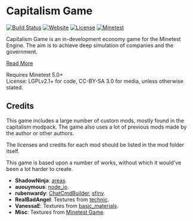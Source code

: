 # Capitalism Game

[![Build Status](https://travis-ci.org/rubenwardy/capitalism_game.svg?branch=master)](https://travis-ci.org/rubenwardy/capitalism_game)
[![Website](https://img.shields.io/badge/website-https-lightgrey.svg)](https://rubenwardy.com/capitalism_game)
[![License](https://img.shields.io/badge/license-LGPLv2.1%2B-blue.svg)](https://www.gnu.org/licenses/gpl-3.0.en.html)
[![Minetest](https://img.shields.io/badge/Minetest-v5.0%2B-darkgreen.svg)](https://github.com/minetest/minetest)

Capitalism Game is an in-development economy game for the Minetest Engine.
The aim is to achieve deep simulation of companies and the government.

[Read More](https://capitalismgame.rubenwardy.com/)

Requires Minetest 5.0+  
License: LGPLv2.1+ for code, CC-BY-SA 3.0 for media, unless otherwise stated.

## Credits

This game includes a large number of custom mods, mostly found in the capitalism
modpack. The game also uses a lot of previous mods made by the author or other
authors.

The licenses and credits for each mod should be listed in the mod folder itself.

This game is based upon a number of works, without which it would've been a
lot harder to create.

* **ShadowNinja**: [areas](https://github.com/ShadowNinja/areas/).
* **auouymous**: [node_io](https://github.com/auouymous/node_io).
* **rubenwardy**: [ChatCmdBuilder](https://github.com/rubenwardy/ChatCmdBuilder/), [sfinv](https://github.com/rubenwardy/sfinv/).
* **RealBadAngel**: Textures from [technic](https://github.com/minetest-mods/technic/).
* **VanessaE**: Textures from [basic_materials](https://gitlab.com/VanessaE/basic_materials).
* **Misc**: Textures from [Minetest Game](https://github.com/minetest/minetest_game/).
